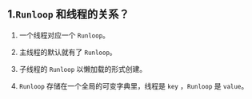 ## 1.`Runloop` 和线程的关系？

1. 一个线程对应一个 `Runloop`。

2. 主线程的默认就有了 `Runloop`。


3. 子线程的 `Runloop` 以懒加载的形式创建。


4. `Runloop` 存储在一个全局的可变字典里，线程是 `key` ，`Runloop` 是 `value`。 

